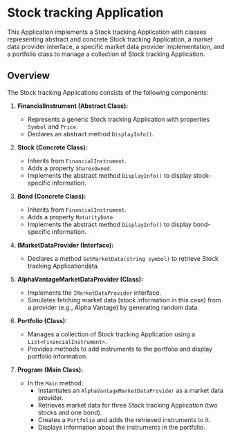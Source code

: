 # Stock tracking Application

This Application implements a Stock tracking Application with classes representing abstract and concrete  Stock tracking Application, a market data provider interface, a specific market data provider implementation, and a portfolio class to manage a collection of  Stock tracking Application.


## Overview

The Stock tracking Applications consists of the following components:

1. **FinancialInstrument (Abstract Class):**
   - Represents a generic Stock tracking Application with properties `Symbol` and `Price`.
   - Declares an abstract method `DisplayInfo()`.

2. **Stock (Concrete Class):**
   - Inherits from `FinancialInstrument`.
   - Adds a property `SharesOwned`.
   - Implements the abstract method `DisplayInfo()` to display stock-specific information.

3. **Bond (Concrete Class):**
   - Inherits from `FinancialInstrument`.
   - Adds a property `MaturityDate`.
   - Implements the abstract method `DisplayInfo()` to display bond-specific information.

4. **IMarketDataProvider (Interface):**
   - Declares a method `GetMarketData(string symbol)` to retrieve Stock tracking Applicationdata.

5. **AlphaVantageMarketDataProvider (Class):**
   - Implements the `IMarketDataProvider` interface.
   - Simulates fetching market data (stock information in this case) from a provider (e.g., Alpha Vantage) by generating random data.

6. **Portfolio (Class):**
   - Manages a collection of  Stock tracking Application using a `List<FinancialInstrument>`.
   - Provides methods to add instruments to the portfolio and display portfolio information.

7. **Program (Main Class):**
   - In the `Main` method:
      - Instantiates an `AlphaVantageMarketDataProvider` as a market data provider.
      - Retrieves market data for three  Stock tracking Application (two stocks and one bond).
      - Creates a `Portfolio` and adds the retrieved instruments to it.
      - Displays information about the instruments in the portfolio.
